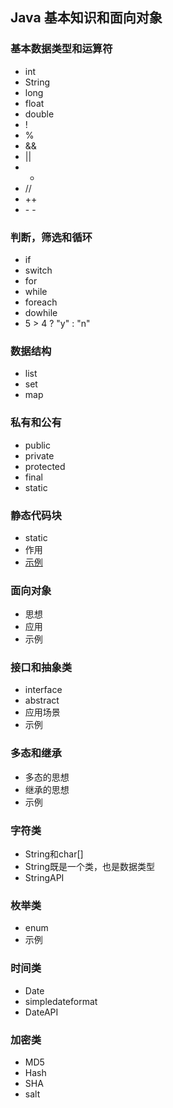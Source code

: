 ## Java 基本知识和面向对象

### 基本数据类型和运算符

- int
- String
- long
- float
- double
- !
- %
- &&
- ||
- +
- //
- ++
- \- -



### 判断，筛选和循环

- if
- switch
- for
- while
- foreach
- dowhile
- 5 > 4 ? "y" : "n"



### 数据结构

- list
- set
- map



### 私有和公有

- public
- private
- protected
- final
- static



### 静态代码块

- static
- 作用
- [示例](http://www.jb51.net/article/36038.htm)



### 面向对象

- 思想
- 应用
- 示例



### 接口和抽象类

- interface
- abstract
- 应用场景
- 示例



### 多态和继承

- 多态的思想
- 继承的思想
- 示例



### 字符类

- String和char[]
- String既是一个类，也是数据类型
- StringAPI



### 枚举类

- enum
- 示例



### 时间类

- Date
- simpledateformat
- DateAPI



### 加密类

- MD5
- Hash
- SHA
- salt